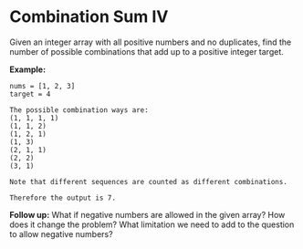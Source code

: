 # Combination Sum IV

Given an integer array with all positive numbers and no duplicates, find the number of possible combinations that add up to a positive integer target.

__Example:__

```pseudo
nums = [1, 2, 3]
target = 4

The possible combination ways are:
(1, 1, 1, 1)
(1, 1, 2)
(1, 2, 1)
(1, 3)
(2, 1, 1)
(2, 2)
(3, 1)

Note that different sequences are counted as different combinations.

Therefore the output is 7.
```

__Follow up:__
What if negative numbers are allowed in the given array?
How does it change the problem?
What limitation we need to add to the question to allow negative numbers?
